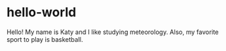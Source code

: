 # hello-world

Hello!
My name is Katy and I like studying meteorology.
Also, my favorite sport to play is basketball.
